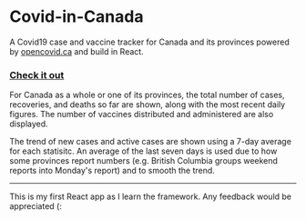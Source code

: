 # Covid-in-Canada

A Covid19 case and vaccine tracker for Canada and its provinces powered by [opencovid.ca](https://opencovid.ca/api/) and build in React.

### [Check it out](http://covidincanada.kyleclarkson.ca/)

For Canada as a whole or one of its provinces, the total number of cases, recoveries, and deaths so far are shown, along with the most recent daily figures. The number of vaccines distributed and administered are also displayed.

The trend of new cases and active cases are shown using a 7-day average for each statisitc. An average of the last seven days is used due to how some provinces report numbers (e.g. British Columbia groups weekend reports into Monday's report) and to smooth the trend. 

---
This is my first React app as I learn the framework. Any feedback would be appreciated (:
